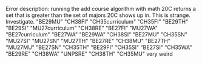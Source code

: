 Error description:
running the add course algorithm with math 20C returns a set that is greater than the set of majors 20C shows up in. This is strange. Investigate.
"BE29MU"
  "CH38FI"
  "CH35curriculum"
  "CH35FI"
  "BE29TH"
  "BE29SI"
  "MU27curriculum"
  "CH38RE"
  "BE27FI"
  "MU27WA"
  "BE27curriculum"
  "BE27WA"
  "BE29WA"
  "CH38SI"
  "BE27MU"
  "CH35SN"
  "MU27SI"
  "MU27SN"
  "MU27TH"
  "BE27RE"
  "CH38MU"
  "BE27TH"
  "MU27MU"
  "BE27SN"
  "CH35TH"
  "BE29FI"
  "CH35SI"
  "BE27SI"
  "CH35WA"
  "BE29RE"
  "CH38WA"
  "UNPSRE"
  "CH38TH"
  "CH35MU"
very weird